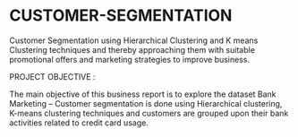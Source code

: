 # CUSTOMER-SEGMENTATION #

Customer Segmentation using Hierarchical Clustering and K means Clustering techniques and thereby approaching them with suitable promotional offers and marketing strategies to improve business.

PROJECT OBJECTIVE : 

The main objective of this business report is to explore the dataset Bank Marketing – Customer segmentation is done using Hierarchical clustering, K-means clustering techniques and customers are grouped upon their bank activities related to credit card usage. 



